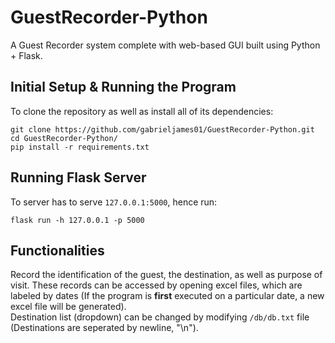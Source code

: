 # GuestRecorder-Python
A Guest Recorder system complete with web-based GUI built using Python + Flask.

## Initial Setup & Running the Program
To clone the repository as well as install all of its dependencies:
```
git clone https://github.com/gabrieljames01/GuestRecorder-Python.git
cd GuestRecorder-Python/
pip install -r requirements.txt
```

## Running Flask Server
To server has to serve `127.0.0.1:5000`, hence run:
```
flask run -h 127.0.0.1 -p 5000
```


## Functionalities
Record the identification of the guest, the destination, as well as purpose of visit. These records can be accessed by opening excel files, which are labeled by dates (If the program is **first** executed on a particular date, a new excel file will be generated).<br>
Destination list (dropdown) can be changed by modifying `/db/db.txt` file (Destinations are seperated by newline, "\n").

